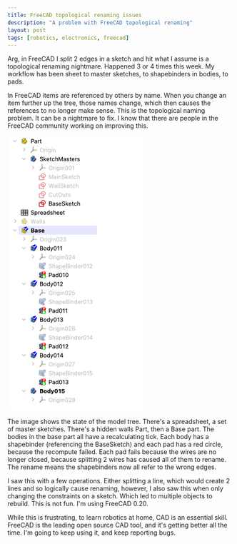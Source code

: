 ```yaml
---
title: FreeCAD topological renaming issues
description: "A problem with FreeCAD topological renaming"
layout: post
tags: [robotics, electronics, freecad]
---
```

Arg, in FreeCAD I split 2 edges in a sketch and hit what I assume is a topological renaming nightmare. Happened 3 or 4 times this week. My workflow has been sheet to master sketches, to shapebinders in bodies, to pads.

In FreeCAD items are referenced by others by name. When you change an item further up the tree, those names change, which then causes the references to no longer make sense. This is the topological naming problem. It can be a nightmare to fix. I know that there are people in the FreeCAD community working on improving this.

![The FreeCAD Model Tree](/galleries/2022/10-30-freecad-problems/FgVF2RPX0AInqvN.png)

The image shows the state of the model tree. There's a spreadsheet, a set of master sketches. There's a hidden walls Part, then a Base part. The bodies in the base part all have a recalculating tick. Each body has a shapebinder (referencing the BaseSketch) and each pad has a red circle, because the recompute failed. Each pad fails because the wires are no longer closed, because splitting 2 wires has caused all of them to rename.
The rename means the shapebinders now all refer to the wrong edges.

I saw this with a few operations. Either splitting a line, which would create 2 lines and so logically cause renaming, however, I also saw this when only changing the constraints on a sketch. Which led to multiple objects to rebuild. This is not fun. I'm using FreeCAD 0.20.

While this is frustrating, to learn robotics at home, CAD is an essential skill. FreeCAD is the leading open source CAD tool, and it's getting better all the time. I'm going to keep using it, and keep reporting bugs.
